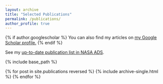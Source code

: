 ```yaml
---
layout: archive
title: "Selected Publications"
permalink: /publications/
author_profile: true
---
```


{% if author.googlescholar %}
  You can also find my articles on <u><a href="{{author.googlescholar}}">my Google Scholar profile</a>.</u>
{% endif %}

See my [up-to-date publication list in NASA ADS]([https://ui.adsabs.harvard.edu/search/q=%20author%3A%22susobhanan%2C%20abhimanyu%22&sort=date%20desc%2C%20bibcode%20desc&p_=0](https://ui.adsabs.harvard.edu/search/filter_database_fq_database=NOT&filter_database_fq_database=*%3A*&filter_database_fq_database=database%3A%22earthscience%22&fq=%7B!type%3Daqp%20v%3D%24fq_database%7D&fq_database=(*%3A*%20NOT%20database%3A%22earthscience%22)&p_=0&q=-docs(96a02eebd55d5cc44bd661bffa806bfc)%20-docs(8d4bf16d1a1e0177ab26217f25375eb9)%20%20author%3A%22dandapat%2C%20subhajit%22&sort=date%20desc%2C%20bibcode%20desc)https://ui.adsabs.harvard.edu/search/filter_database_fq_database=NOT&filter_database_fq_database=*%3A*&filter_database_fq_database=database%3A%22earthscience%22&fq=%7B!type%3Daqp%20v%3D%24fq_database%7D&fq_database=(*%3A*%20NOT%20database%3A%22earthscience%22)&p_=0&q=-docs(96a02eebd55d5cc44bd661bffa806bfc)%20-docs(8d4bf16d1a1e0177ab26217f25375eb9)%20%20author%3A%22dandapat%2C%20subhajit%22&sort=date%20desc%2C%20bibcode%20desc).

{% include base_path %}

{% for post in site.publications reversed %}
  {% include archive-single.html %}
{% endfor %}
